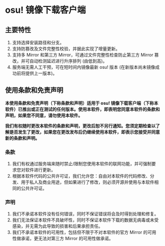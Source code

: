 # osu! 镜像下载客户端
## 主要特性
1. 支持选择安装路径和分支。
2. 支持防篡改及文件完整性校验，并据此实现了增量更新。
3. 支持多 Mirror 和第三方 Mirror，可通过文件完整性检查防止第三方 Mirror 篡改，并可自动检测延迟进行升序排列 (由低到高)。
4. 服务端无需人工干预，可在短时间内镜像最新 osu! 版本 (在新版本尚未镜像成功前将提供上一版本)。

## 使用条款和免责声明
**本使用条款和免责声明（下称条款和声明）适用于 osu! 镜像下载客户端（下称本软件）已推出或正在测试的任何版本。使用本软件，即表明您同意本软件的条款和声明，如果您不同意，请勿使用本软件。**

**我们有权随时更改本软件的条款和声明，更改后恕不另行通知。您须定期检查以了解是否发生了更改，如果您在更改发布后仍继续使用本软件，即表示您接受并同意新的条款和声明。**

### 条款
1. 我们有权通过服务端来随时禁止/限制您使用本软件的联网功能，并可强制要求您对软件进行更新。
2. 根据本软件代码的公共许可证，我们允许您：自由对本软件的代码修改、分发、用于私人及商业用途，但如果进行了修改，则必须开源并使用与本软件相同的公共许可证。

### 声明
1. 我们不承诺本软件没有任何错误，同时不保证错误将会及时得到处理和修复。
2. 我们无法保证本软件不具破坏性，同时不保证本软件下载的数据无病毒或未受感染，并无需为此导致的损害和后果承担责任。
3. 我们不承诺本软件的可用性，包括但不限于不对本软件的官方 Mirror 的可用性做承诺，更无法对第三方 Mirror 的可用性做承诺。

